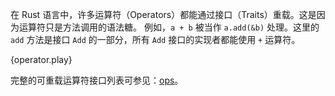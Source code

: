 在 Rust 语言中，许多运算符（Operators）都能通过接口（Traits）重载。这是因为运算符只是方法调用的语法糖。
例如，`a + b` 被当作 `a.add(&b)` 处理。这里的 `add` 方法是接口 `Add` 的一部分，所有 `Add` 接口的实现者都能使用 `+` 运算符。

{operator.play}

完整的可重载运算符接口列表可参见：[ops](http://doc.rust-lang.org/core/ops/)。
